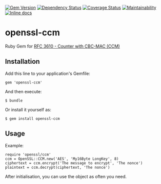 [![Gem Version](https://badge.fury.io/rb/openssl-ccm.png)](http://badge.fury.io/rb/openssl-ccm)
[![Dependency Status](https://gemnasium.com/SmallLars/openssl-ccm.png)](https://gemnasium.com/SmallLars/openssl-ccm)
[![Coverage Status](https://coveralls.io/repos/SmallLars/openssl-ccm/badge.png?branch=master)](https://coveralls.io/r/SmallLars/openssl-ccm)
[![Maintainability](https://qlty.sh/gh/SmallLars/projects/openssl-cmac/maintainability.svg)](https://qlty.sh/gh/SmallLars/projects/openssl-cmac)
[![Inline docs](http://inch-ci.org/github/smalllars/openssl-ccm.png)](http://inch-ci.org/github/smalllars/openssl-ccm)

# openssl-ccm

Ruby Gem for [RFC 3610 - Counter with CBC-MAC (CCM)](http://tools.ietf.org/html/rfc3610)

## Installation

Add this line to your application's Gemfile:

    gem 'openssl-ccm'

And then execute:

    $ bundle

Or install it yourself as:

    $ gem install openssl-ccm

## Usage

Example:

    require 'openssl/ccm'
    ccm = OpenSSL::CCM.new('AES', 'My16Byte LongKey', 8)
    ciphertext = ccm.encrypt('The message to encrypt', 'The nonce')
    plaintext = ccm.decrypt(ciphertext, 'The nonce')

After initialisation, you can use the object as often you need.
